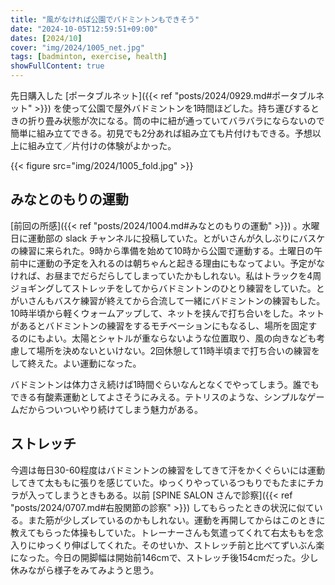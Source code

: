 ```yaml
---
title: "風がなければ公園でバドミントンもできそう"
date: "2024-10-05T12:59:51+09:00"
dates: [2024/10]
cover: "img/2024/1005_net.jpg"
tags: [badminton, exercise, health]
showFullContent: true
---
```


先日購入した [ポータブルネット]({{< ref "posts/2024/0929.md#ポータブルネット" >}}) を使って公園で屋外バドミントンを1時間ほどした。持ち運びするときの折り畳み状態が次になる。筒の中に紐が通っていてバラバラにならないので簡単に組み立てできる。初見でも2分あれば組み立ても片付けもできる。予想以上に組み立て／片付けの体験がよかった。

{{< figure src="img/2024/1005_fold.jpg" >}}

## みなとのもりの運動

[前回の所感]({{< ref "posts/2024/1004.md#みなとのもりの運動" >}}) 。水曜日に運動部の slack チャンネルに投稿していた。とがいさんが久しぶりにバスケの練習に来られた。9時から準備を始めて10時から公園で運動する。土曜日の午前中に運動の予定を入れるのは朝ちゃんと起きる理由にもなってよい。予定がなければ、お昼までだらだらしてしまっていたかもしれない。私はトラックを4周ジョギングしてストレッチをしてからバドミントンのひとり練習をしていた。とがいさんもバスケ練習が終えてから合流して一緒にバドミントンの練習もした。10時半頃から軽くウォームアップして、ネットを挟んで打ち合いをした。ネットがあるとバドミントンの練習をするモチベーションにもなるし、場所を固定するのにもよい。太陽とシャトルが重ならないような位置取り、風の向きなども考慮して場所を決めないといけない。2回休憩して11時半頃まで打ち合いの練習をして終えた。よい運動になった。

バドミントンは体力さえ続けば1時間ぐらいなんとなくでやってしまう。誰でもできる有酸素運動としてよさそうにみえる。テトリスのような、シンプルなゲームだからついついやり続けてしまう魅力がある。

## ストレッチ

今週は毎日30-60程度はバドミントンの練習をしてきて汗をかくぐらいには運動してきて太ももに張りを感じていた。ゆっくりやっているつもりでもたまにチカラが入ってしまうときもある。以前 [SPINE SALON さんで診察]({{< ref "posts/2024/0707.md#右股関節の診察" >}}) してもらったときの状況に似ている。また筋が少しズレているのかもしれない。運動を再開してからはこのときに教えてもらった体操もしていた。トレーナーさんも気遣ってくれて右太ももを念入りにゆっくり伸ばしてくれた。そのせいか、ストレッチ前と比べてずいぶん楽になった。今日の開脚幅は開始前146cmで、ストレッチ後154cmだった。少し休みながら様子をみてみようと思う。
